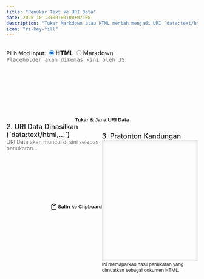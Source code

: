 ```yaml
---
title: "Penukar Text ke URI Data"
date: 2025-10-13T00:00:00+07:00
description: "Tukar Markdown atau HTML mentah menjadi URI `data:text/html` yang disandikan"
icon: "ri-key-fill"
---
```


<style>
.app-container {
max-width: 64rem; /* max-w-5xl */
margin-left: auto;
margin-right: auto;
}

.app-header {
text-align: center;
margin-bottom: var(--space-8);
}
.app-header h1 {
font-size: 2.25rem; 
font-weight: 800;
color: var(--accent-primary); 
margin-bottom: var(--space-2);
}
.app-header p {
color: var(--text-secondary); 
}

/* Card Style */
.card {
background-color: var(--bg-secondary);
padding: var(--space-6);
border-radius: var(--radius-xl);
box-shadow: var(--shadow-xl);
margin-bottom: var(--space-8);
}

/* Input & Output Areas */
.card label {
display: block;
font-size: 1.125rem; 
font-weight: 500; 
margin-bottom: var(--space-3);
}

textarea {
resize: none;
width: 100%;
padding: var(--space-4);
background-color: var(--bg-tertiary);
border: 1px solid var(--border-color);
border-radius: var(--radius-lg);
color: var(--text-primary);
font-size: 0.875rem;
min-height: 10rem;
transition: border-color var(--transition-fast), box-shadow var(--transition-fast);
}
textarea:focus {
outline: none;
border-color: var(--accent-primary);
box-shadow: 0 0 0 3px rgba(59, 130, 246, 0.5); /* Ring effect */
}

#uriOutput {
color: var(--accent-warning); 
font-family: var(--font-mono); 
word-break: break-all;
}
#uriOutput:focus {
border-color: var(--accent-warning);
box-shadow: 0 0 0 3px rgba(245, 158, 11, 0.5);
}

/* Mode Selector Styling */
#modeSelector label {
display: inline;
margin-right: var(--space-4);
font-size: 1rem;
font-weight: 400; /* Override card label font-weight */
color: var(--text-primary);
cursor: pointer;
transition: color var(--transition-fast);
}
#modeSelector input[type="radio"]:checked + label {
font-weight: 700;
color: var(--accent-secondary);
}
#modeSelector input[type="radio"] {
margin-right: var(--space-1);
}

/* Button Styles */
.button-group {
display: flex;
justify-content: center;
margin-bottom: var(--space-8);
}
.button-base {
padding: var(--space-3) var(--space-8);
font-weight: 700;
border-radius: 9999px; 
transition: var(--transition-normal);
cursor: pointer;
border: none;
display: inline-flex;
align-items: center;
justify-content: center;
line-height: 1; /* Fix vertical alignment */
}

.button-primary {
background-color: var(--accent-primary); 
color: var(--text-primary);
box-shadow: var(--shadow-lg), 0 0 15px rgba(59, 130, 246, 0.4); 
}
.button-primary:hover {
opacity: 0.9;
transform: scale(1.05);
}

.button-secondary {
padding: var(--space-2) var(--space-5);
background-color: var(--accent-warning); 
color: var(--bg-primary); 
font-weight: 600;
border-radius: var(--radius-lg);
box-shadow: var(--shadow-md);
}
.button-secondary:hover {
opacity: 0.9;
}

/* Responsive Grid Layout */
.responsive-grid {
display: flex;
flex-direction: column;
gap: var(--space-8);
}
@media (min-width: 768px) {
.responsive-grid {
display: grid;
grid-template-columns: repeat(2, minmax(0, 1fr));
}
}

/* Preview Area */
.preview-text {
color: var(--text-muted); 
margin-top: var(--space-2);
font-size: 0.75rem; 
}
.preview-frame-wrapper {
width: 100%;
height: 20rem; 
background-color: var(--text-primary); 
border: 4px solid var(--accent-secondary); 
border-radius: var(--radius-lg);
overflow: hidden;
box-shadow: inset 0 0 10px rgba(0, 0, 0, 0.2); 
padding: var(--space-1);
}
.preview-frame-wrapper iframe {
width: 100%;
height: 100%;
background-color: var(--text-primary);
border: none;
}

/* Message Box */
.message-box {
position: fixed;
bottom: var(--space-4);
right: var(--space-4);
padding: var(--space-3);
border-radius: var(--radius-lg);
box-shadow: var(--shadow-xl);
color: var(--text-primary);
opacity: 0;
transition: opacity var(--transition-normal);
pointer-events: none;
z-index: 100;
}
.message-box.success {
background-color: var(--accent-secondary);
}
.message-box.error {
background-color: var(--accent-danger);
}
</style>

<!-- Marked.js for Markdown conversion -->
<script src="https://cdn.jsdelivr.net/npm/marked/marked.min.js"></script>

<script>
    // Global placeholder and label content
    const placeholders = {
        html: 'Masukkan kod HTML yang lengkap di sini (termasuk <html> dan <body>). Contoh:\n<html><body style="background: navy; color: white; padding: 20px;"><h1>Hello URI Data!</h1></body></html>',
        markdown: `Masukkan sintaks Markdown di sini. Contoh:\n\n# Laporan Kemajuan\n\nTeks **tebal** dan _condong_.\n\n* Senarai Item 1\n* Senarai Item 2\n\n[Pautan ke Google](https://www.google.com)`
    };

    const labels = {
        html: '1. Masukkan Kod HTML Anda',
        markdown: '1. Masukkan Kod Markdown Anda'
    };
    
    /**
     * Fungsi utama untuk menukar kandungan (Markdown atau HTML) kepada URI data:text/html.
     */
    function convertContentToDataUri() {
        const inputContentArea = document.getElementById('inputContent');
        const uriOutput = document.getElementById('uriOutput');
        const previewIframe = document.getElementById('previewIframe');
        
        // Dapatkan mod input yang dipilih
        const mode = document.querySelector('input[name="inputMode"]:checked').value;
        const content = inputContentArea.value.trim();
        let finalHtmlContent;

        if (!content) {
            uriOutput.value = `Sila masukkan kod ${mode.toUpperCase()}.`;
            previewIframe.srcdoc = "";
            return;
        }

        try {
            if (mode === 'html') {
                // HTML Mode: Gunakan kandungan HTML secara langsung
                finalHtmlContent = content;
            } else if (mode === 'markdown') {
                // Markdown Mode: Tukar kepada HTML menggunakan Marked.js
                const rawHtmlOutput = marked.parse(content);
                
                // Bungkus HTML yang dihasilkan dalam struktur dokumen HTML penuh dengan gaya asas
                finalHtmlContent = `<style> body { font-family: sans-serif; padding: 15px; color: #333; background: #fff; } h1, h2, h3 { color: #2563eb; } pre, code { background: #eee; padding: 2px 4px; border-radius: 4px; }`;
                finalHtmlContent += '</' + 'style>'
                finalHtmlContent += rawHtmlOutput
            }

            // Encode dan jana Data URI
            const dataUri = 'data:text/html,' + encodeURIComponent(finalHtmlContent);
            
            uriOutput.value = dataUri;
            previewIframe.srcdoc = finalHtmlContent;

        } catch (error) {
            uriOutput.value = `Ralat dalam penukaran: ${error.message}`;
            previewIframe.srcdoc = "";
        }
    }

    /**
     * Mengemas kini label dan placeholder input berdasarkan mod yang dipilih.
     */
    function updateInputArea() {
        const mode = document.querySelector('input[name="inputMode"]:checked').value;
        document.getElementById('inputLabel').textContent = labels[mode];
        document.getElementById('inputContent').placeholder = placeholders[mode];
    }


    /**
     * Fungsi untuk menyalin kandungan output ke clipboard.
     */
    function copyToClipboard() {
        const uriOutput = document.getElementById('uriOutput');

        if (!uriOutput.value || uriOutput.value.startsWith("Sila masukkan")) {
            showMessage("Tiada URI untuk disalin.", 'error');
            return;
        }

        // Guna document.execCommand('copy') 
        uriOutput.select();
        uriOutput.setSelectionRange(0, 99999); 
        
        try {
            document.execCommand('copy');
            showMessage("URI data berjaya disalin!", 'success');
        } catch (err) {
            console.error('Gagal menyalin:', err);
            showMessage("Gagal menyalin. Sila salin secara manual.", 'error');
        }
    }

    /**
     * Fungsi untuk memaparkan mesej sementara.
     */
    function showMessage(message, type) {
        const messageBox = document.getElementById('messageBox');
        messageBox.textContent = message;
        
        // Menggunakan jenis ('success'/'error') untuk memilih kelas CSS
        let classType = (type === 'success') ? 'success' : 'error';

        messageBox.className = `message-box ${classType}`;
        messageBox.style.opacity = '1';

        setTimeout(() => {
            messageBox.style.opacity = '0';
        }, 3000);
    }

    // Jalankan fungsi penukaran apabila butang diklik dan sediakan event listener
    window.onload = function() {
        document.getElementById('convertButton').addEventListener('click', convertContentToDataUri);
        document.getElementById('copyButton').addEventListener('click', copyToClipboard);

        // Set initial state and setup listeners for mode change
        document.querySelectorAll('input[name="inputMode"]').forEach(radio => {
            radio.addEventListener('change', updateInputArea);
        });
        updateInputArea(); // Tetapkan label dan placeholder awal (default: HTML)
    };
</script>

<div class="app-container">
<br>
<!-- Bahagian Input Kandungan -->
<div class="card">

<!-- Pemilih Mod -->
<div id="modeSelector" style="margin-bottom: var(--space-4);">
<span style="font-weight: 500; margin-right: var(--space-4); color: var(--text-primary);">Pilih Mod Input:</span>
<input type="radio" id="modeHtml" name="inputMode" value="html" checked>
<label for="modeHtml">HTML</label>

<input type="radio" id="modeMarkdown" name="inputMode" value="markdown">
<label for="modeMarkdown">Markdown</label>
</div>

<label id="inputLabel" for="inputContent" style="color: var(--accent-primary);">
<!-- Label akan dikemas kini oleh JS -->
</label>
<textarea 
id="inputContent" 
rows="10" 
placeholder="Placeholder akan dikemas kini oleh JS"
></textarea>
</div>

<!-- Bahagian Butang -->
<div class="button-group">
<button 
id="convertButton"
class="button-base button-primary"
>
Tukar & Jana URI Data
</button>
</div>

<!-- Bahagian Output URI Data & Pratonton -->
<div class="responsive-grid">

<div class="card">
<label for="uriOutput" style="color: var(--accent-warning);">
2. URI Data Dihasilkan (`data:text/html,...`)
</label>
<textarea 
id="uriOutput" 
rows="10" 
readonly 
placeholder="URI Data akan muncul di sini selepas penukaran..."
></textarea>

<div style="margin-top: var(--space-4); display: flex; justify-content: flex-end;">
<button 
id="copyButton"
class="button-base button-secondary"
>
<!-- Ikon Salin (Inline SVG) -->
<svg style="width: 1.25rem; height: 1.25rem; margin-right: var(--space-2);" fill="none" stroke="currentColor" viewBox="0 0 24 24" xmlns="http://www.w3.org/2000/svg"><path stroke-linecap="round" stroke-linejoin="round" stroke-width="2" d="M8 5H6a2 2 0 00-2 2v12a2 2 0 002 2h10a2 2 0 002-2v-1M8 5a2 2 0 002 2h2a2 2 0 002-2M8 5a2 2 0 012-2h2a2 2 0 012 2m0 0h2a2 2 0 012 2v2"></path></svg>
Salin ke Clipboard
</button>
</div>
</div>

<!-- Bahagian Pratonton -->
<div class="card">
<h3 style="color: var(--accent-secondary); font-size: 1.125rem; font-weight: 500; margin-bottom: var(--space-3);">
3. Pratonton Kandungan
</h3>
<div class="preview-frame-wrapper">
<iframe 
id="previewIframe" 
srcdoc="" 
title="Pratonton HTML yang dijana"
></iframe>
</div>
<p class="preview-text">
Ini memaparkan hasil penukaran yang dimuatkan sebagai dokumen HTML.
</p>
</div>
</div>

</div>

<!-- Kotak Mesej (Untuk Notifikasi Salin) -->
<div id="messageBox" class="message-box">
<!-- Mesej akan dimasukkan di sini oleh JavaScript -->
</div>
